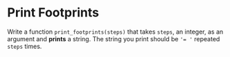 # Print Footprints

Write a function `print_footprints(steps)` that takes `steps`, an integer, as an argument and **prints** a string. 
The string you print should be `'= '` repeated `steps` times.

